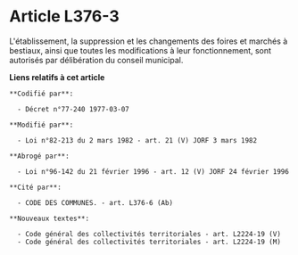 # Article L376-3

L'établissement, la suppression et les changements des foires et marchés à bestiaux, ainsi que toutes les modifications à
leur fonctionnement, sont autorisés par délibération du conseil municipal.

**Liens relatifs à cet article**

	**Codifié par**:

	  - Décret n°77-240 1977-03-07

	**Modifié par**:

	  - Loi n°82-213 du 2 mars 1982 - art. 21 (V) JORF 3 mars 1982

	**Abrogé par**:

	  - Loi n°96-142 du 21 février 1996 - art. 12 (V) JORF 24 février 1996

	**Cité par**:

	  - CODE DES COMMUNES. - art. L376-6 (Ab)

	**Nouveaux textes**:

	  - Code général des collectivités territoriales - art. L2224-19 (V)
	  - Code général des collectivités territoriales - art. L2224-19 (M)
